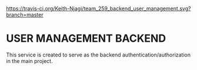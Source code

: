 https://travis-ci.org/Keith-Njagi/team_259_backend_user_management.svg?branch=master

# USER MANAGEMENT BACKEND

This service is created to serve as the backend authentication/authorization in the main project.
